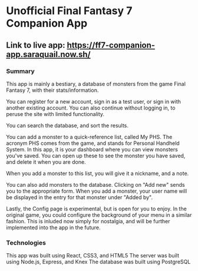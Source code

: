 # Unofficial Final Fantasy 7 Companion App

## Link to live app: https://ff7-companion-app.saraquail.now.sh/

### Summary

This app is mainly a bestiary, a database of monsters from the game Final Fantasy 7, with their stats/information.



You can register for a new account, sign in as a test user, or sign in with another existing account.
You can also continue without logging in, to peruse the site with limited functionality.

You can search the database, and sort the results.

You can add a monster to a quick-reference list, called My PHS. The acronym PHS comes from the game, and stands for Personal Handheld System. In this app, it is your dashboard where you can view monsters you've saved. You can open up these to see the monster you have saved, and delete it when you are done.

When you add a monster to this list, you will give it a nickname, and a note.

You can also add monsters to the database. Clicking on "Add new" sends you to the appropriate form. When you add a monster, your user name will be displayed in the entry for that monster under "Added by".

Lastly, the Config page is experimental, but is open for you to enjoy. In the original game, you could configure the background of your menu in a similar fashion. This is inluded now simply for nostalgia, and will be further implemented into the app in the future.


### Technologies

This app was built using React, CSS3, and HTML5
The server was built using Node.js, Express, and Knex
The database was built using PostgreSQL
